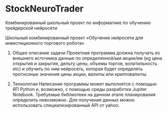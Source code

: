# StockNeuroTrader
Комбинированный школьный проект по информатике по обучению трейдерской нейросети

Школьный комбинированный проект «Обучение нейросети для инвестиционного торгового робота»

1.	Общее описание задачи
Проектная программа должна получать из внешнего источника данные по определенной/ым акции/ям (eg цена открытия и закрытия, дельту цены, объемы торгов, волатильность etc) и обучить по ним нейросеть, которая будет определять прогнозные значения цены акции, валюты или криптовалюты.

2.	Технологии
Написание программы может выполнятся с помощью ЯП Python и, возможно, с помощью среды разработки Jupiter Notebook. Требуемые библиотеки на данном этапе планирования определить невозможно.
Для получения данных можно использовать специализированный API от yahoo.

